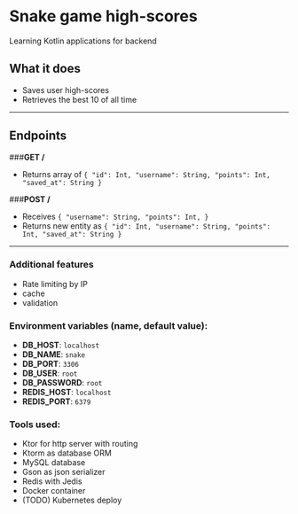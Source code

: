 # Snake game high-scores
Learning Kotlin applications for backend

## What it does
- Saves user high-scores
- Retrieves the best 10 of all time

___

## Endpoints
###**GET /**
- Returns array of `
  {
  "id": Int,
  "username": String,
  "points": Int,
  "saved_at": String
  }
`

###**POST /**
- Receives `
  {
  "username": String,
  "points": Int,
  }
  `
- Returns new entity as `
  {
  "id": Int,
  "username": String,
  "points": Int,
  "saved_at": String
  }
  `

___

### Additional features
- Rate limiting by IP
- cache
- validation

### Environment variables (name, default value):
- **DB_HOST**: `localhost`
- **DB_NAME**: `snake`
- **DB_PORT**: `3306`
- **DB_USER**: `root`
- **DB_PASSWORD**: `root`
- **REDIS_HOST**: `localhost`
- **REDIS_PORT**: `6379`

### Tools used:
- Ktor for http server with routing
- Ktorm as database ORM
- MySQL database
- Gson as json serializer
- Redis with Jedis
- Docker container
- (TODO) Kubernetes deploy